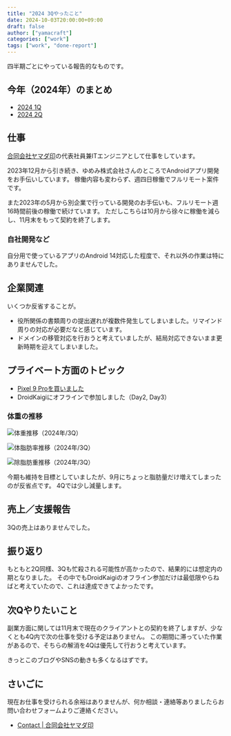 ```yaml
---
title: "2024 3Qやったこと"
date: 2024-10-03T20:00:00+09:00
draft: false
author: ["yamacraft"]
categories: ["work"]
tags: ["work", "done-report"]
---
```


四半期ごとにやっている報告的なものです。

## 今年（2024年）のまとめ

* [2024 1Q](/note/yamacraft-2024-1q-done/)
* [2024 2Q](/note/yamacraft-2024-2q-done/)

## 仕事

[合同会社ヤマダ印](https://yamadajirushi.co.jp/)の代表社員兼ITエンジニアとして仕事をしています。

2023年12月から引き続き、ゆめみ株式会社さんのところでAndroidアプリ開発をお手伝いしています。
稼働内容も変わらず、週四日稼働でフルリモート案件です。

また2023年の5月から別企業で行っている開発のお手伝いも、フルリモート週16時間前後の稼働で続けています。
ただしこちらは10月から徐々に稼働を減らし、11月末をもって契約を終了します。

### 自社開発など

自分用で使っているアプリのAndroid 14対応した程度で、それ以外の作業は特にありませんでした。

## 企業関連

いくつか反省することが。

* 役所関係の書類周りの提出遅れが複数件発生してしまいました。リマインド周りの対応が必要だなと感じています。
* ドメインの移管対応を行おうと考えていましたが、結局対応できないまま更新時期を迎えてしまいました。

## プライベート方面のトピック

* [Pixel 9 Proを買いました](https://x.com/yamacraft/status/1831191396403044565)
* DroidKaigiにオフラインで参加しました（Day2, Day3）

### 体重の推移

![体重推移（2024年/3Q）](/note/image/yamacraft-2024-3q-done/3q_chart_weight.png)

![体脂肪率推移（2024年/3Q）](/note/image/yamacraft-2024-3q-done/3q_chart_bfp.png)

![除脂肪重推移（2024年/3Q）](/note/image/yamacraft-2024-3q-done/3q_chart_lbm.png)

今期も維持を目標としていましたが、9月にちょっと脂肪量だけ増えてしまったのが反省点です。
4Qでは少し減量します。

## 売上／支援報告

3Qの売上はありませんでした。

## 振り返り

もともと2Q同樣、3Qも忙殺される可能性が高かったので、結果的には想定内の期となりました。
その中でもDroidKaigiのオフライン参加だけは最低限やらねばと考えていたので、これは達成できてよかったです。

## 次Qやりたいこと

副業方面に関しては11月末で現在のクライアントとの契約を終了しますが、少なくとも4Q内で次の仕事を受ける予定はありません。
この期間に滞っていた作業があるので、そちらの解消を4Qは優先して行おうと考えています。

きっとこのブログやSNSの動きも多くなるはずです。

## さいごに

現在お仕事を受けられる余裕はありませんが、何か相談・連絡等ありましたらお問い合わせフォームよりご連絡ください。

* [Contact \| 合同会社ヤマダ印](https://yamadajirushi.co.jp/contact/)
